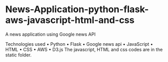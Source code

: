 # News-Application-python-flask-aws-javascript-html-and-css
A news application using Google news API

Technologies used
•	Python
•	Flask
•	Google news api
•	JavaScript
•	HTML
•	CSS
•	AWS
•	D3.js
The javascript, HTML and css codes are in the static folder.
